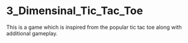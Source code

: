 # 3_Dimensinal_Tic_Tac_Toe
This is a game which is inspired from the popular tic tac toe along with additional gameplay.
